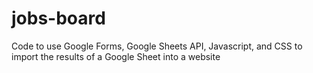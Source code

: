 # jobs-board
Code to use Google Forms, Google Sheets API, Javascript, and CSS to import the results of a Google Sheet into a website
